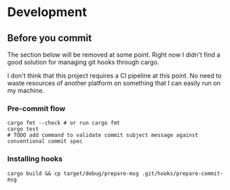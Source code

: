 # Development

## Before you commit

The section below will be removed at some point.
Right now I didn't find a good solution for managing git hooks through cargo.

I don't think that this project requires a CI pipeline at this point.
No need to waste resources of another platform on something that I can easily run on my machine.

### Pre-commit flow

```shell
cargo fmt --check # or run cargo fmt
cargo test
# TODO add command to validate commit subject message against conventional commit spec
```

### Installing hooks

```shell
cargo build && cp target/debug/prepare-msg .git/hooks/prepare-commit-msg
```

